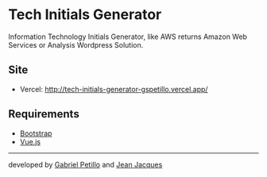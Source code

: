 # Tech Initials Generator

Information Technology Initials Generator, like AWS returns Amazon Web Services or Analysis Wordpress Solution.

## Site

- Vercel: http://tech-initials-generator-gspetillo.vercel.app/

## Requirements

- [Bootstrap](https://getbootstrap.com/)
- [Vue.js](https://vuejs.org/)

---
developed by [Gabriel Petillo](https://github.com/gspetillo/) and [Jean Jacques](https://github.com/jjeanjacques10/)
